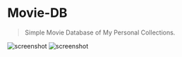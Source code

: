 # Movie-DB
>  Simple Movie Database of My Personal Collections.



![screenshot](https://github.com/banerjeePrayas/Movie-DB/tree/main/frontend/public/images/SC1.png?raw=true)
![screenshot](https://github.com/banerjeePrayas/Movie-DB/tree/main/frontend/public/images/SC2.png?raw=true)
